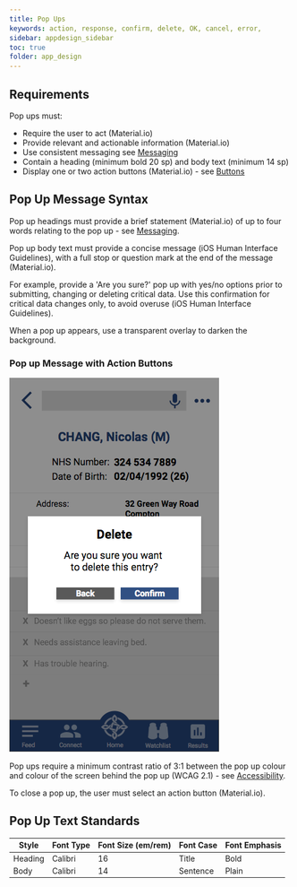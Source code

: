 ```yaml
---
title: Pop Ups   
keywords: action, response, confirm, delete, OK, cancel, error, 
sidebar: appdesign_sidebar
toc: true
folder: app_design 
---
```

## Requirements

Pop ups must: 
* Require the user to act (Material.io)  
* Provide relevant and actionable information (Material.io)  
* Use consistent messaging see [Messaging](messaging.html)
* Contain a heading (minimum bold 20 sp) and body text (minimum 14 sp)  
* Display one or two action buttons (Material.io) - see [Buttons](buttons.html)

## Pop Up Message Syntax 

Pop up headings must provide a brief statement (Material.io) of up to four words relating to the pop up - see [Messaging](messaging.html).

Pop up body text must provide a concise message (iOS Human Interface Guidelines), with a full stop or question mark at the end of the message (Material.io).

For example, provide a 'Are you sure?' pop up with yes/no options prior to submitting, changing or deleting critical data. Use this confirmation for critical data changes only, to avoid overuse (iOS Human Interface Guidelines).

When a pop up appears, use a transparent overlay to darken the background.

### Pop up Message with Action Buttons

<img class="img-responsive img-thumbnail" alt="Pop up Message with Action Buttons" src="/images/examples/design-standards-user-interaction-popup.png">

Pop ups require a minimum contrast ratio of 3:1 between the pop up colour and colour of the screen behind the pop up (WCAG 2.1) - see [Accessibility](accessibility.html).

To close a pop up, the user must select an action button (Material.io).

## Pop Up Text Standards

| Style   | Font Type | Font Size (em/rem) | Font Case | Font Emphasis |
|---------|-----------|--------------------|-----------|---------------|
| Heading | Calibri   | 16                 | Title     | Bold          |
| Body    | Calibri   | 14                 | Sentence  | Plain         |
